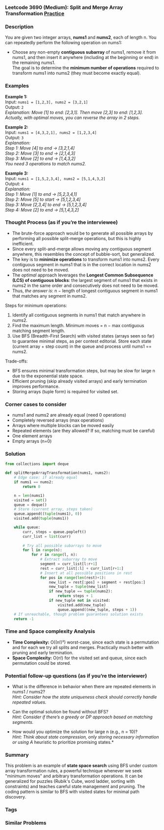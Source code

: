 ### Leetcode 3690 (Medium): Split and Merge Array Transformation [Practice](https://leetcode.com/problems/split-and-merge-array-transformation)

### Description  
You are given two integer arrays, **nums1** and **nums2**, each of length n. You can repeatedly perform the following operation on nums1:  
- Choose any non-empty **contiguous subarray** of nums1, remove it from nums1, and then insert it anywhere (including at the beginning or end) in the remaining nums1.  
The goal is to determine the **minimum number of operations** required to transform nums1 into nums2 (they must become exactly equal).

### Examples  

**Example 1:**  
Input: `nums1 = [1,2,3], nums2 = [3,2,1]`  
Output: `2`  
*Explanation: Move [1] to end: [2,3,1]. Then move [2,3] to end: [1,2,3]. Actually, with optimal moves, you can reverse the array in 2 steps.*

**Example 2:**  
Input: `nums1 = [4,3,2,1], nums2 = [1,2,3,4]`  
Output: `3`  
*Explanation:  
Step 1: Move [4] to end → [3,2,1,4]  
Step 2: Move [3] to end → [2,1,4,3]  
Step 3: Move [2] to end → [1,4,3,2]  
You need 3 operations to match nums2.*

**Example 3:**  
Input: `nums1 = [1,5,2,3,4], nums2 = [5,1,4,3,2]`  
Output: `4`  
*Explanation:  
Step 1: Move [1] to end → [5,2,3,4,1]  
Step 2: Move [5] to start → [5,1,2,3,4]  
Step 3: Move [2,3,4] to end → [5,1,2,3,4]  
Step 4: Move [2] to end → [5,1,4,3,2]*

### Thought Process (as if you’re the interviewee)  
- The brute-force approach would be to generate all possible arrays by performing all possible split-merge operations, but this is highly inefficient.
- Since every split-and-merge allows moving any contiguous segment anywhere, this resembles the concept of bubble-sort, but generalized.
- The key is to **minimize operations** to transform nums1 into nums2. Every contiguous segment in nums1 that is in the correct location in nums2 does not need to be moved.
- The *optimal* approach leverages the **Longest Common Subsequence (LCS) of contiguous blocks**: the largest segment of nums1 that exists in nums2 in the same order and consecutively does not need to be moved.
- Thus, *the answer is*: n − length of longest contiguous segment in nums1 that matches any segment in nums2.

Steps for minimum operations:  
1. Identify all contiguous segments in nums1 that match anywhere in nums2.
2. Find the maximum length. Minimum moves = n − max contiguous matching segment length.
3. Use BFS (Breadth-First Search) with visited states (arrays seen so far) to guarantee minimal steps, as per contest editorial. Store each state (current array + step count) in the queue and process until nums1 == nums2.

Trade-offs:  
- BFS ensures minimal transformation steps, but may be slow for large n due to the exponential state space.  
- Efficient pruning (skip already visited arrays) and early termination improves performance.  
- Storing arrays (tuple form) is required for visited set.

### Corner cases to consider  
- nums1 and nums2 are already equal (need 0 operations)
- Completely reversed arrays (max operations)
- Arrays where multiple blocks can be moved easily
- Repeated elements (are they allowed? If so, matching must be careful)
- One element arrays
- Empty arrays (n=0)

### Solution

```python
from collections import deque

def splitMergeArrayTransformation(nums1, nums2):
    # Edge case: if already equal
    if nums1 == nums2:
        return 0

    n = len(nums1)
    visited = set()
    queue = deque()
    # Store (current array, steps taken)
    queue.append((tuple(nums1), 0))
    visited.add(tuple(nums1))

    while queue:
        curr, steps = queue.popleft()
        curr_list = list(curr)
        
        # Try all possible subarrays to move
        for l in range(n):
            for r in range(l, n):
                # Extract subarray to move
                segment = curr_list[l:r+1]
                rest = curr_list[:l] + curr_list[r+1:]
                # Insert at all possible positions in rest
                for pos in range(len(rest)+1):
                    new_list = rest[:pos] + segment + rest[pos:]
                    new_tuple = tuple(new_list)
                    if new_tuple == tuple(nums2):
                        return steps + 1
                    if new_tuple not in visited:
                        visited.add(new_tuple)
                        queue.append((new_tuple, steps + 1))
    # If unreachable, though problem guarantees solution exists
    return -1
```

### Time and Space complexity Analysis  

- **Time Complexity:** O((n!)²) worst-case, since each state is a permutation and for each we try all splits and merges. Practically much better with pruning and early termination.
- **Space Complexity:** O(n!) for the visited set and queue, since each permutation could be stored.

### Potential follow-up questions (as if you’re the interviewer)  

- What is the difference in behavior when there are repeated elements in nums1 / nums2?  
  *Hint: Consider how the state uniqueness check should correctly handle repeated values.*

- Can the optimal solution be found without BFS?  
  *Hint: Consider if there’s a greedy or DP approach based on matching segments.*

- How would you optimize the solution for large n (e.g., n = 10)?  
  *Hint: Think about state compression, only storing necessary information or using A* heuristic to prioritize promising states.*

### Summary
This problem is an example of **state space search** using BFS under custom array transformation rules, a powerful technique whenever we seek "minimum moves" and arbitrary transformation operations. It can be generalized for puzzles (Rubik's Cube, word ladder, sorting with constraints) and teaches careful state management and pruning. The coding pattern is similar to BFS with visited states for minimal path discovery.

### Tags


### Similar Problems

